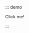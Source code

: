 ::: demo

<div @click="onClick">Click me!</div>

<script>
export default {
  methods: {
    onClick: () => { window.alert(1) },
  },
}
</script>

:::
